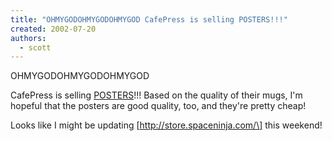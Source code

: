 ```yaml
---
title: "OHMYGODOHMYGODOHMYGOD CafePress is selling POSTERS!!!"
created: 2002-07-20
authors: 
  - scott
---
```


OHMYGODOHMYGODOHMYGOD  
  
CafePress is selling [POSTERS](http://www.cafepress.com/cp/info/products/productdetail.aspx?prodtypeno=54)!!! Based on the quality of their mugs, I'm hopeful that the posters are good quality, too, and they're pretty cheap!  
  
Looks like I might be updating \[http://store.spaceninja.com/\] this weekend!
